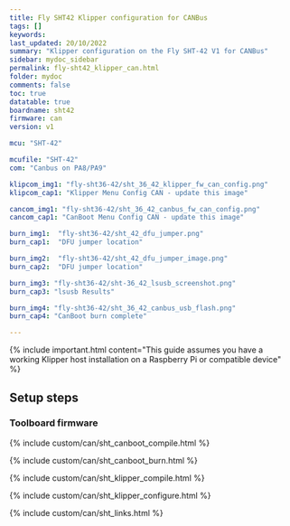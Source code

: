 ```yaml
---
title: Fly SHT42 Klipper configuration for CANBus
tags: []
keywords: 
last_updated: 20/10/2022
summary: "Klipper configuration on the Fly SHT-42 V1 for CANBus"
sidebar: mydoc_sidebar
permalink: fly-sht42_klipper_can.html
folder: mydoc
comments: false
toc: true
datatable: true
boardname: sht42
firmware: can
version: v1

mcu: "SHT-42"

mcufile: "SHT-42"
com: "Canbus on PA8/PA9"

klipcom_img1: "fly-sht36-42/sht_36_42_klipper_fw_can_config.png"
klipcom_cap1: "Klipper Menu Config CAN - update this image"

cancom_img1: "fly-sht36-42/sht_36_42_canbus_fw_can_config.png"
cancom_cap1: "CanBoot Menu Config CAN - update this image"

burn_img1:  "fly-sht36-42/sht_42_dfu_jumper.png"
burn_cap1:  "DFU jumper location" 

burn_img2:  "fly-sht36-42/sht_42_dfu_jumper_image.png"
burn_cap2:  "DFU jumper location"

burn_img3: "fly-sht36-42/sht-36_42_lsusb_screenshot.png"
burn_cap3: "lsusb Results"

burn_img4: "fly-sht36-42/sht_36_42_canbus_usb_flash.png"
burn_cap4: "CanBoot burn complete"

---
```


{% include important.html content="This guide assumes you have a working Klipper host installation on a Raspberry Pi or compatible device" %}



## Setup steps

### Toolboard firmware

{% include custom/can/sht_canboot_compile.html %}

{% include custom/can/sht_canboot_burn.html %}

{% include custom/can/sht_klipper_compile.html %}

{% include custom/can/sht_klipper_configure.html %}

{% include custom/can/sht_links.html %}